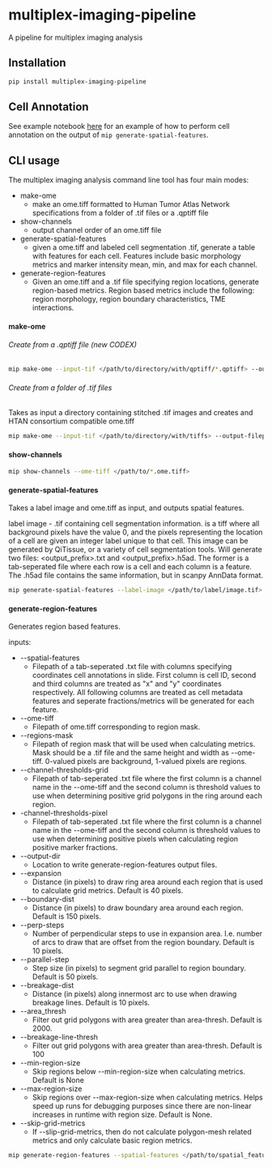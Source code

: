 # multiplex-imaging-pipeline

A pipeline for multiplex imaging analysis



## Installation

```bash
pip install multiplex-imaging-pipeline
```

## Cell Annotation

See example notebook [here](https://github.com/estorrs/multiplex-imaging-pipeline/blob/main/notebooks/cell_annotation_example.ipynb) for an example of how to perform cell annotation on the output of `mip generate-spatial-features`. 

## CLI usage

The multiplex imaging analysis command line tool has four main modes:
+ make-ome
  + make an ome.tiff formatted to Human Tumor Atlas Network specifications from a folder of .tif files or a .qptiff file
+ show-channels
  + output channel order of an ome.tiff file
+ generate-spatial-features
  + given a ome.tiff and labeled cell segmentation .tif, generate a table with features for each cell. Features include basic morphology metrics and marker intensity mean, min, and max for each channel.
+ generate-region-features
  + Given an ome.tiff and a .tif file specifying region locations, generate region-based metrics. Region based metrics include the following: region morphology, region boundary characteristics, TME interactions.

#### make-ome

###### Create from a .qptiff file (new CODEX)

```bash
mip make-ome --input-tif </path/to/directory/with/qptiff/*.qptiff> --output-filepath </path/to/output.ome.tiff>
```

###### Create from a folder of .tif files

Takes as input a directory containing stitched .tif images and creates and HTAN consortium compatible ome.tiff

```bash
mip make-ome --input-tif </path/to/directory/with/tiffs> --output-filepath </path/to/output.ome.tiff> --platform raw
```

#### show-channels

```bash
mip show-channels --ome-tiff </path/to/*.ome.tiff>
```

#### generate-spatial-features

Takes a label image and ome.tiff as input, and outputs spatial features.

label image - .tif containing cell segmentation information. is a tiff where all background pixels have the value 0, and the pixels representing the location of a cell are given an integer label unique to that cell. This image can be generated by QiTissue, or a variety of cell segmentation tools. Will generate two files: <output_prefix>.txt and <output_prefix>.h5ad. The former is a tab-seperated file where each row is a cell and each column is a feature. The .h5ad file contains the same information, but in scanpy AnnData format.

```bash
mip generate-spatial-features --label-image </path/to/label/image.tif> --ome-tiff </path/to/*.ome.tiff> --output-prefix </path/to/output/directory/prefix>
```

#### generate-region-features

Generates region based features.

inputs:
+ --spatial-features
  + Filepath of a tab-seperated .txt file with columns specifying coordinates cell annotations in slide. First column is cell ID, second and third columns are treated as "x" and "y" coordinates respectively. All following columns are treated as cell metadata features and seperate fractions/metrics will be generated for each feature.
+ --ome-tiff
  + Filepath of ome.tiff corresponding to region mask.
+ --regions-mask
  + Filepath of region mask that will be used when calculating metrics. Mask should be a .tif file and the same height and width as --ome-tiff. 0-valued pixels are background, 1-valued pixels are regions.
+ --channel-thresholds-grid
  + Filepath of tab-seperated .txt file where the first column is a channel name in the --ome-tiff and the second column is threshold values to use when determining positive grid polygons in the ring around each region.
+ -channel-thresholds-pixel
  + Filepath of tab-seperated .txt file where the first column is a channel name in the --ome-tiff and the second column is threshold values to use when determining positive pixels when calculating region positive marker fractions.
+ --output-dir
  + Location to write generate-region-features output files.
+ --expansion
  + Distance (in pixels) to draw ring area around each region that is used to calculate grid metrics. Default is 40 pixels.
+ --boundary-dist
  + Distance (in pixels) to draw boundary area around each region. Default is 150 pixels.
+ --perp-steps
  + Number of perpendicular steps to use in expansion area. I.e. number of arcs to draw that are offset from the region boundary. Default is 10 pixels.
+ --parallel-step
  + Step size (in pixels) to segment grid parallel to region boundary. Default is 50 pixels.
+ --breakage-dist
  + Distance (in pixels) along innermost arc to use when drawing breakage lines. Default is 10 pixels.
+ --area_thresh
  + Filter out grid polygons with area greater than area-thresh. Default is 2000.
+ --breakage-line-thresh
  + Filter out grid polygons with area greater than area-thresh. Default is 100
+ --min-region-size
  + Skip regions below --min-region-size when calculating metrics. Default is None
+ --max-region-size
  + Skip regions over --max-region-size when calculating metrics. Helps speed up runs for debugging purposes since there are non-linear increases in runtime with region size. Default is None.
+ --skip-grid-metrics
  + If --slip-grid-metrics, then do not calculate polygon-mesh related metrics and only calculate basic region metrics.

```bash
mip generate-region-features --spatial-features </path/to/spatial_features/*.txt> --ome-tiff </path/to/*.ome.tiff> --region-mask </path/to/region_mask/*.tif> --channel-thresholds-grid </path/to/channel_thresholds_grid/*.txt> --channel-thresholds-pixel </path/to/channel_thresholds_pixel/*.txt> --output-dir </path/to/output/dir>
```
